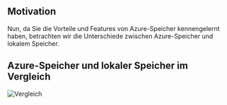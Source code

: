 
## <a name="motivation"></a>Motivation

Nun, da Sie die Vorteile und Features von Azure-Speicher kennengelernt haben, betrachten wir die Unterschiede zwischen Azure-Speicher und lokalem Speicher.

## <a name="azure-storage-vs-on-premises-storage"></a>Azure-Speicher und lokaler Speicher im Vergleich

![Vergleich](../images/Comparison.png)
